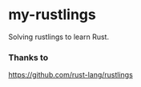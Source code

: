 # my-rustlings
Solving rustlings to learn Rust.


### Thanks to
https://github.com/rust-lang/rustlings
